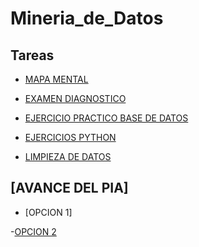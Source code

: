 # Mineria_de_Datos

## Tareas
* [MAPA MENTAL](https://github.com/mayorga09/Mineria_de_Datos/blob/main/MapaMental_1_1842201.pdf)

* [EXAMEN DIAGNOSTICO](https://github.com/mayorga09/Mineria_de_Datos/blob/main/Examen%20diagnostico_1_1842201.pdf)

* [EJERCICIO PRACTICO BASE DE DATOS](https://github.com/JisbethDiaz/FCFM_Miner-a_de_Datos/blob/Miner%C3%ADa-de-datos/Equipo_4-Ejercicio%20base%20de%20datos.pdf)

* [EJERCICIOS PYTHON](https://github.com/mayorga09/Mineria_de_Datos/blob/main/EJ_PYTHON_1842201.ipynb)

* [LIMPIEZA DE DATOS](https://github.com/mayorga09/Mineria_de_Datos/blob/main/Ej_Limpieza_Equipo4.ipynb)

## [AVANCE DEL PIA]

- [OPCION 1]

-[OPCION 2](https://github.com/normaisabel/Mineria-de-datos/blob/main/Avance1_PIA(Op_2)_Equipo4.ipynb)
